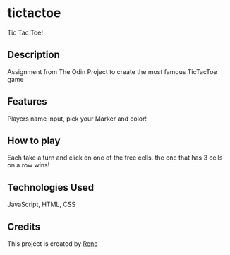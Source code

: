 # tictactoe

Tic Tac Toe!

## Description

Assignment from The Odin Project to create the most famous TicTacToe game


## Features

Players name input, pick your Marker and color!


## How to play

Each take a turn and click on one of the free cells. the one that has 3 cells on a row wins!

## Technologies Used

JavaScript, HTML, CSS

## Credits

This project is created by [Rene](https://github.com/renrom)
